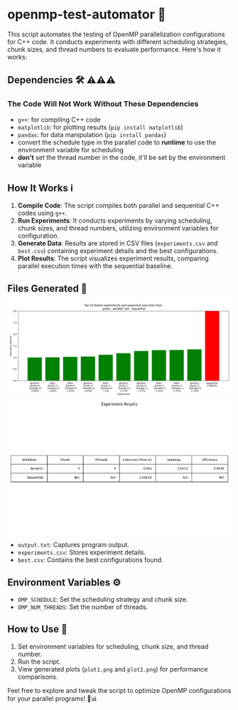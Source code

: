 # openmp-test-automator 🚀

This script automates the testing of OpenMP parallelization configurations for C++ code. It conducts experiments with different scheduling strategies, chunk sizes, and thread numbers to evaluate performance. Here's how it works:

## Dependencies 🛠️ ⚠️⚠️⚠️
### The Code Will Not Work Without These Dependencies
- `g++`: for compiling C++ code
- `matplotlib`: for plotting results (`pip install matplotlib`)
- `pandas`: for data manipulation (`pip install pandas`)
- convert the schedule type in the parallel code to **runtime** to use the environment variable for scheduling
- **don't** set the thread number in the code, it'll be set by the environment variable

## How It Works ℹ️

1. **Compile Code**: The script compiles both parallel and sequential C++ codes using `g++`.
2. **Run Experiments**: It conducts experiments by varying scheduling, chunk sizes, and thread numbers, utilizing environment variables for configuration.
3. **Generate Data**: Results are stored in CSV files (`experiments.csv` and `best.csv`) containing experiment details and the best configurations.
4. **Plot Results**: The script visualizes experiment results, comparing parallel execution times with the sequential baseline.

## Files Generated 📄
![comparsion](plot1.png)
![best](plot2.png)
- `output.txt`: Captures program output.
- `experiments.csv`: Stores experiment details.
- `best.csv`: Contains the best configurations found.

## Environment Variables ⚙️

- `OMP_SCHEDULE`: Set the scheduling strategy and chunk size.
- `OMP_NUM_THREADS`: Set the number of threads.

## How to Use 📝

1. Set environment variables for scheduling, chunk size, and thread number.
2. Run the script.
3. View generated plots (`plot1.png` and `plot2.png`) for performance comparisons.

Feel free to explore and tweak the script to optimize OpenMP configurations for your parallel programs! 🚀📊

